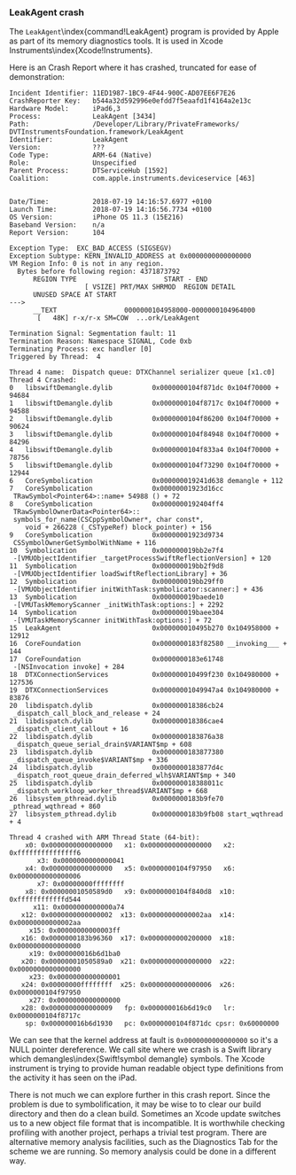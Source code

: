 ### LeakAgent crash

The `LeakAgent`\index{command!LeakAgent} program is provided by Apple as part of its memory diagnostics tools.  It is used in Xcode Instruments\index{Xcode!Instruments}.

Here is an Crash Report where it has crashed, truncated for ease of demonstration:

```
Incident Identifier: 11ED1987-1BC9-4F44-900C-AD07EE6F7E26
CrashReporter Key:   b544a32d592996e0efdd7f5eaafd1f4164a2e13c
Hardware Model:      iPad6,3
Process:             LeakAgent [3434]
Path:                /Developer/Library/PrivateFrameworks/
DVTInstrumentsFoundation.framework/LeakAgent
Identifier:          LeakAgent
Version:             ???
Code Type:           ARM-64 (Native)
Role:                Unspecified
Parent Process:      DTServiceHub [1592]
Coalition:           com.apple.instruments.deviceservice [463]


Date/Time:           2018-07-19 14:16:57.6977 +0100
Launch Time:         2018-07-19 14:16:56.7734 +0100
OS Version:          iPhone OS 11.3 (15E216)
Baseband Version:    n/a
Report Version:      104

Exception Type:  EXC_BAD_ACCESS (SIGSEGV)
Exception Subtype: KERN_INVALID_ADDRESS at 0x0000000000000000
VM Region Info: 0 is not in any region.
  Bytes before following region: 4371873792
      REGION TYPE                      START - END
                   [ VSIZE] PRT/MAX SHRMOD  REGION DETAIL
      UNUSED SPACE AT START
--->  
      __TEXT                 0000000104958000-0000000104964000
       [   48K] r-x/r-x SM=COW  ...ork/LeakAgent

Termination Signal: Segmentation fault: 11
Termination Reason: Namespace SIGNAL, Code 0xb
Terminating Process: exc handler [0]
Triggered by Thread:  4

Thread 4 name:  Dispatch queue: DTXChannel serializer queue [x1.c0]
Thread 4 Crashed:
0   libswiftDemangle.dylib        	0x0000000104f871dc 0x104f70000 + 94684
1   libswiftDemangle.dylib        	0x0000000104f8717c 0x104f70000 + 94588
2   libswiftDemangle.dylib        	0x0000000104f86200 0x104f70000 + 90624
3   libswiftDemangle.dylib        	0x0000000104f84948 0x104f70000 + 84296
4   libswiftDemangle.dylib        	0x0000000104f833a4 0x104f70000 + 78756
5   libswiftDemangle.dylib        	0x0000000104f73290 0x104f70000 + 12944
6   CoreSymbolication             	0x000000019241d638 demangle + 112
7   CoreSymbolication             	0x00000001923d16cc
 TRawSymbol<Pointer64>::name+ 54988 () + 72
8   CoreSymbolication             	0x0000000192404ff4
 TRawSymbolOwnerData<Pointer64>::
 symbols_for_name(CSCppSymbolOwner*, char const*,
    void + 266228 (_CSTypeRef) block_pointer) + 156
9   CoreSymbolication             	0x00000001923d9734
 CSSymbolOwnerGetSymbolWithName + 116
10  Symbolication                 	0x000000019bb2e7f4
 -[VMUObjectIdentifier _targetProcessSwiftReflectionVersion] + 120
11  Symbolication                 	0x000000019bb2f9d8
 -[VMUObjectIdentifier loadSwiftReflectionLibrary] + 36
12  Symbolication                 	0x000000019bb29ff0
 -[VMUObjectIdentifier initWithTask:symbolicator:scanner:] + 436
13  Symbolication                 	0x000000019baede10
 -[VMUTaskMemoryScanner _initWithTask:options:] + 2292
14  Symbolication                 	0x000000019baee304
 -[VMUTaskMemoryScanner initWithTask:options:] + 72
15  LeakAgent                     	0x000000010495b270 0x104958000 + 12912
16  CoreFoundation                	0x0000000183f82580 __invoking___ + 144
17  CoreFoundation                	0x0000000183e61748
 -[NSInvocation invoke] + 284
18  DTXConnectionServices         	0x000000010499f230 0x104980000 + 127536
19  DTXConnectionServices         	0x00000001049947a4 0x104980000 + 83876
20  libdispatch.dylib             	0x000000018386cb24
 _dispatch_call_block_and_release + 24
21  libdispatch.dylib             	0x000000018386cae4
 _dispatch_client_callout + 16
22  libdispatch.dylib             	0x0000000183876a38
 _dispatch_queue_serial_drain$VARIANT$mp + 608
23  libdispatch.dylib             	0x0000000183877380
 _dispatch_queue_invoke$VARIANT$mp + 336
24  libdispatch.dylib             	0x0000000183877d4c
 _dispatch_root_queue_drain_deferred_wlh$VARIANT$mp + 340
25  libdispatch.dylib             	0x000000018388011c
 _dispatch_workloop_worker_thread$VARIANT$mp + 668
26  libsystem_pthread.dylib       	0x0000000183b9fe70 _pthread_wqthread + 860
27  libsystem_pthread.dylib       	0x0000000183b9fb08 start_wqthread + 4

Thread 4 crashed with ARM Thread State (64-bit):
    x0: 0x0000000000000000   x1: 0x0000000000000000   x2: 0xfffffffffffffff6
       x3: 0x0000000000000041
    x4: 0x0000000000000000   x5: 0x0000000104f97950   x6: 0x0000000000000006
       x7: 0x00000000ffffffff
    x8: 0x00000001050589d0   x9: 0x0000000104f840d8  x10: 0xffffffffffffd544
      x11: 0x0000000000000a74
   x12: 0x0000000000000002  x13: 0x00000000000002aa  x14: 0x00000000000002aa
     x15: 0x00000000000003ff
   x16: 0x0000000183b96360  x17: 0x0000000000200000  x18: 0x0000000000000000
     x19: 0x000000016b6d1ba0
   x20: 0x00000001050589a0  x21: 0x0000000000000000  x22: 0x0000000000000000
     x23: 0x0000000000000001
   x24: 0x00000000ffffffff  x25: 0x0000000000000006  x26: 0x0000000104f97950
     x27: 0x0000000000000000
   x28: 0x0000000000000009   fp: 0x000000016b6d19c0   lr: 0x0000000104f8717c
    sp: 0x000000016b6d1930   pc: 0x0000000104f871dc cpsr: 0x60000000
```

We can see that the kernel address at fault is `0x0000000000000000` so it's a NULL pointer dereference.
We call site where we crash is a Swift library which demangles\index{Swift!symbol demangle} symbols.  The Xcode instrument is trying to provide human readable object type definitions from the activity it has seen on the iPad.

There is not much we can explore further in this crash report.  Since the problem is due to symbolification, it may be wise to to clear our build directory and then do a clean build.  Sometimes an Xcode update switches us to a new object file format that is incompatible.  It is worthwhile checking profiling with another project, perhaps a trivial test program.  There are alternative memory analysis facilities, such as the Diagnostics Tab for the scheme we are running.
So memory analysis could be done in a different way.

